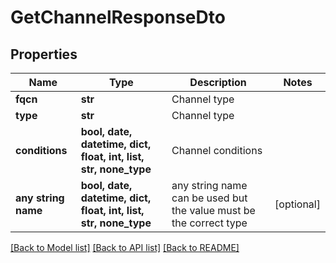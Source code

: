 # GetChannelResponseDto


## Properties
Name | Type | Description | Notes
------------ | ------------- | ------------- | -------------
**fqcn** | **str** | Channel type | 
**type** | **str** | Channel type | 
**conditions** | **bool, date, datetime, dict, float, int, list, str, none_type** | Channel conditions | 
**any string name** | **bool, date, datetime, dict, float, int, list, str, none_type** | any string name can be used but the value must be the correct type | [optional]

[[Back to Model list]](../README.md#documentation-for-models) [[Back to API list]](../README.md#documentation-for-api-endpoints) [[Back to README]](../README.md)


